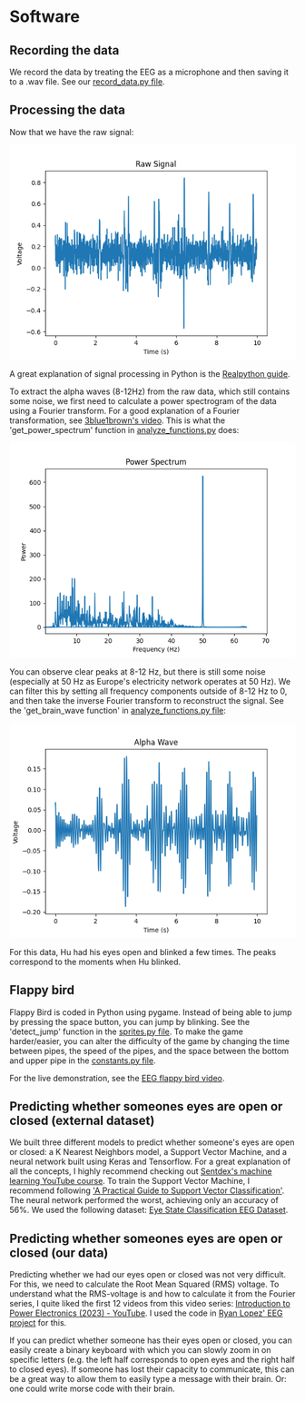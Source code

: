 # Software

## Recording the data
We record the data by treating the EEG as a microphone and then saving it to a .wav file. See our [record_data.py file](../analysis/record_data.py).

## Processing the data
Now that we have the raw signal:

![Raw Signal](../images/raw_signal.png "Raw Signal")

A great explanation of signal processing in Python is the [Realpython guide](https://realpython.com/python-scipy-fft/).

To extract the alpha waves (8-12Hz) from the raw data, which still contains some noise, we first need to calculate a power spectrogram of the data using a Fourier transform. For a good explanation of a Fourier transformation, see [3blue1brown's video](https://www.youtube.com/watch?v=spUNpyF58BY). This is what the 'get_power_spectrum' function in [analyze_functions.py](../analysis/analyze_functions.py) does:

![Power Spectrum](../images/power_spectrum.png "Power Spectrum")

You can observe clear peaks at 8-12 Hz, but there is still some noise (especially at 50 Hz as Europe's electricity network operates at 50 Hz). We can filter this by setting all frequency components outside of 8-12 Hz to 0, and then take the inverse Fourier transform to reconstruct the signal. See the 'get_brain_wave function' in [analyze_functions.py file](../analysis/analyze_functions.py):

![Filtered Signal](../images/filtered_signal.png "Filtered Signal")

For this data, Hu had his eyes open and blinked a few times. The peaks correspond to the moments when Hu blinked.

## Flappy bird
Flappy Bird is coded in Python using pygame. Instead of being able to jump by pressing the space button, you can jump by blinking. See the 'detect_jump' function in the [sprites.py file](../flappy/sprites.py). To make the game harder/easier, you can alter the difficulty of the game by changing the time between pipes, the speed of the pipes, and the space between the bottom and upper pipe in the [constants.py file](../flappy/constants.py).

For the live demonstration, see the [EEG flappy bird video](https://www.youtube.com/watch?v=r0rO_v2g-HE).

## Predicting whether someones eyes are open or closed (external dataset)
We built three different models to predict whether someone's eyes are open or closed: a K Nearest Neighbors model, a Support Vector Machine, and a neural network built using Keras and Tensorflow. For a great explanation of all the concepts, I highly recommend checking out [Sentdex's machine learning YouTube course](https://www.youtube.com/watch?v=OGxgnH8y2NM&list=PLQVvvaa0QuDfKTOs3Keq_kaG2P55YRn5v). To train the Support Vector Machine, I recommend following ['A Practical Guide to Support Vector Classification'](https://www.csie.ntu.edu.tw/~cjlin/papers/guide/guide.pdf). The neural network performed the worst, achieving only an accuracy of 56%. We used the following dataset: [Eye State Classification EEG Dataset](https://www.kaggle.com/datasets/robikscube/eye-state-classification-eeg-dataset).

## Predicting whether someones eyes are open or closed (our data)
Predicting whether we had our eyes open or closed was not very difficult. For this, we need to calculate the Root Mean Squared (RMS) voltage. To understand what the RMS-voltage is and how to calculate it from the Fourier series, I quite liked the first 12 videos from this video series: [Introduction to Power Electronics (2023) - YouTube](https://www.youtube.com/playlist?list=PLmK1EnKxphinxBub5hL0ZoJXWoqjkGE19). I used the code in [Ryan Lopez' EEG project](https://github.com/ryanlopezzzz/EEG) for this.

If you can predict whether someone has their eyes open or closed, you can easily create a binary keyboard with which you can slowly zoom in on specific letters (e.g. the left half corresponds to open eyes and the right half to closed eyes). If someone has lost their capacity to communicate, this can be a great way to allow them to easily type a message with their brain. Or: one could write morse code with their brain.